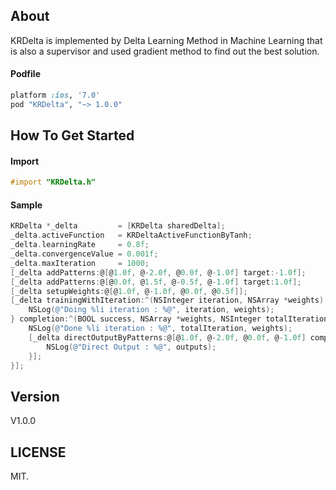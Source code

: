 ## About

KRDelta is implemented by Delta Learning Method in Machine Learning that is also a supervisor and used gradient method to find out the best solution.

#### Podfile

```ruby
platform :ios, '7.0'
pod "KRDelta", "~> 1.0.0"
```

## How To Get Started

#### Import
``` objective-c
#import "KRDelta.h"
```

#### Sample
``` objective-c
KRDelta *_delta         = [KRDelta sharedDelta];
_delta.activeFunction   = KRDeltaActiveFunctionByTanh;
_delta.learningRate     = 0.8f;
_delta.convergenceValue = 0.001f;
_delta.maxIteration     = 1000;
[_delta addPatterns:@[@1.0f, @-2.0f, @0.0f, @-1.0f] target:-1.0f];
[_delta addPatterns:@[@0.0f, @1.5f, @-0.5f, @-1.0f] target:1.0f];
[_delta setupWeights:@[@1.0f, @-1.0f, @0.0f, @0.5f]];
[_delta trainingWithIteration:^(NSInteger iteration, NSArray *weights) {
    NSLog(@"Doing %li iteration : %@", iteration, weights);
} completion:^(BOOL success, NSArray *weights, NSInteger totalIteration) {
    NSLog(@"Done %li iteration : %@", totalIteration, weights);
    [_delta directOutputByPatterns:@[@1.0f, @-2.0f, @0.0f, @-1.0f] completion:^(NSArray *outputs) {
        NSLog(@"Direct Output : %@", outputs);
    }];
}];
```

## Version

V1.0.0

## LICENSE

MIT.

